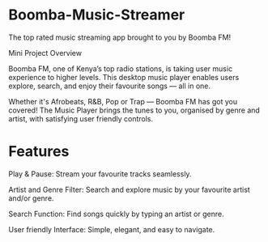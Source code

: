 # Boomba-Music-Streamer
The top rated music streaming app brought to you by Boomba FM!

Mini Project Overview

Boomba FM, one of Kenya’s top radio stations, is taking user music experience to higher levels.
This desktop music player enables users explore, search, and enjoy their favourite songs — all in one.

Whether it's Afrobeats, R&B, Pop or Trap — Boomba FM  has got you covered!
The Music Player brings the tunes to you, organised by genre and artist, with satisfying user friendly controls.

 # Features
Play & Pause: Stream your favourite tracks seamlessly.

Artist and Genre Filter: Search and explore music by your favourite artist and/or genre.

Search Function: Find songs quickly by typing an artist or genre.

User friendly Interface: Simple, elegant, and easy to navigate.

